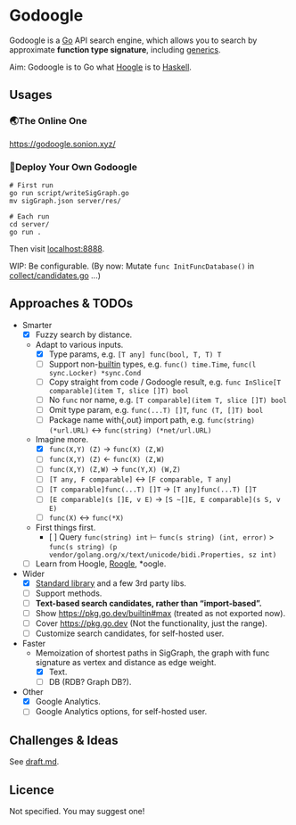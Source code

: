 # Godoogle

Godoogle is a [Go](https://go.dev/) API search engine, which allows you to search by approximate **function type
signature**, including [generics](https://go.dev/doc/tutorial/generics).

Aim: Godoogle is to Go what [Hoogle](https://hoogle.haskell.org/) is to [Haskell](https://www.haskell.org/).

## Usages

### 🌏The Online One

https://godoogle.sonion.xyz/

### 🏡Deploy Your Own Godoogle

```shell
# First run
go run script/writeSigGraph.go
mv sigGraph.json server/res/

# Each run
cd server/
go run .
```

Then visit [localhost:8888](http://localhost:8888).

WIP: Be configurable. (By now: Mutate `func InitFuncDatabase()` in [collect/candidates.go](collect/candidates.go) ...)

## Approaches & TODOs

- Smarter
    - [x] Fuzzy search by distance.
    - Adapt to various inputs.
        - [x] Type params, e.g. `[T any] func(bool, T, T) T`
        - [ ] Support non-[builtin](https://pkg.go.dev/builtin) types,
          e.g. `func() time.Time`, `func(l sync.Locker) *sync.Cond`
        - [ ] Copy straight from code / Godoogle result, e.g. `func InSlice[T comparable](item T, slice []T) bool`
        - [ ] No `func` nor name, e.g. `[T comparable](item T, slice []T) bool`
        - [ ] Omit type param, e.g. `func(...T) []T`, `func (T, []T) bool`
        - [ ] Package name with{,out} import path, e.g. `func(string) (*url.URL)` <-> `func(string) (*net/url.URL)`
    - Imagine more.
        - [x] `func(X,Y) (Z)` -> `func(X) (Z,W)`
        - [ ] `func(X,Y) (Z)` <- `func(X) (Z,W)`
        - [ ] `func(X,Y) (Z,W)` -> `func(Y,X) (W,Z)`
        - [ ] `[T any, F comparable]` <-> `[F comparable, T any]`
        - [ ] `[T comparable]func(...T) []T` -> `[T any]func(...T) []T`
        - [ ] `[E comparable](s []E, v E)` -> `[S ~[]E, E comparable](s S, v E)`
        - [ ] `func(X)` <-> `func(*X)`
    - First things first.
        - [ ] 
          Query `func(string) int` ⊢ `func(s string) (int, error)` > `func(s string) (p vendor/golang.org/x/text/unicode/bidi.Properties, sz int)`
    - [ ] Learn from Hoogle, [Roogle](https://roogle.hkmatsumoto.com/), *oogle.
- Wider
    - [x] [Standard library](https://pkg.go.dev/std) and a few 3rd party libs.
    - [ ] Support methods.
    - [ ] **Text-based search candidates, rather than “import-based”.**
    - [ ] Show https://pkg.go.dev/builtin#max (treated as not exported now).
    - [ ] Cover https://pkg.go.dev (Not the functionality, just the range).
    - [ ] Customize search candidates, for self-hosted user.
- Faster
    - Memoization of shortest paths in SigGraph, the graph with func signature as vertex and distance as edge weight.
        - [x] Text.
        - [ ] DB (RDB? Graph DB?).
- Other
    - [x] Google Analytics.
    - [ ] Google Analytics options, for self-hosted user.

## Challenges & Ideas

See [draft.md](draft.md).

## Licence

Not specified. You may suggest one!